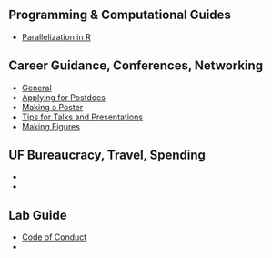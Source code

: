 ## Programming & Computational Guides

* [Parallelization in R](https://github.com/weecology/lab-wiki/wiki/Parallelization-in-R)

## Career Guidance, Conferences, Networking
* [General](https://github.com/weecology/lab-wiki/wiki/Career-Guidance:-general)
* [Applying for Postdocs](https://github.com/weecology/lab-wiki/wiki/Career-Guidance:-applying-for-postdocs)
* [Making a Poster](https://github.com/weecology/lab-wiki/wiki/Career-Guidance:-Making-a-Poster)
* [Tips for Talks and Presentations](https://github.com/weecology/lab-wiki/wiki/Career-Guidance:-Tips-for-talks-and-presentations)
* [Making Figures](https://github.com/weecology/lab-wiki/wiki/Career-Guidance:-Making-figures-for-publication)

## UF Bureaucracy, Travel, Spending
* []()
* []()

## Lab Guide
* [Code of Conduct](https://github.com/weecology/lab-wiki/wiki/Lab-Policies:-Code-of-Conduct)
* []()